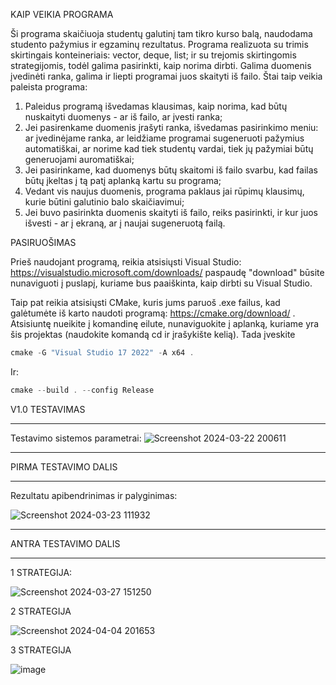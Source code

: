 KAIP VEIKIA PROGRAMA

Ši programa skaičiuoja studentų galutinį tam tikro kurso balą, naudodama studento pažymius ir egzaminų rezultatus. Programa realizuota su trimis skirtingais konteineriais: vector, deque, list; ir su trejomis skirtingomis strategijomis, todėl galima pasirinkti, kaip norima dirbti. Galima duomenis įvedinėti ranka, galima ir liepti programai juos skaityti iš failo. Štai taip veikia paleista programa:

1. Paleidus programą išvedamas klausimas, kaip norima, kad būtų nuskaityti duomenys - ar iš failo, ar įvesti ranka;
2. Jei pasirenkame duomenis įrašyti ranka, išvedamas pasirinkimo meniu: ar įvedinėjame ranka, ar leidžiame programai sugeneruoti pažymius automatiškai, ar norime kad tiek studentų vardai, tiek jų pažymiai būtų generuojami auromatiškai;
3. Jei pasirinkame, kad duomenys būtų skaitomi iš failo svarbu, kad failas būtų įkeltas į tą patį aplanką kartu su programa;
4. Vedant vis naujus duomenis, programa paklaus jai rūpimų klausimų, kurie būtini galutinio balo skaičiavimui;
5. Jei buvo pasirinkta duomenis skaityti iš failo, reiks pasirinkti, ir kur juos išvesti - ar į ekraną, ar į naujai sugeneruotą failą.

PASIRUOŠIMAS

Prieš naudojant programą, reikia atsisiųsti Visual Studio: https://visualstudio.microsoft.com/downloads/ paspaudę "download" būsite nunaviguoti į puslapį, kuriame bus paaiškinta, kaip dirbti su Visual Studio.

Taip pat reikia atsisiųsti CMake, kuris jums paruoš .exe failus, kad galėtumėte iš karto naudoti programą: https://cmake.org/download/ . Atsisiuntę nueikite į komandinę eilute, nunaviguokite į aplanką, kuriame yra šis projektas (naudokite komandą cd ir įrašykište kelią). Tada įveskite 
```cpp
cmake -G "Visual Studio 17 2022" -A x64 .
```
Ir:
```cpp
cmake --build . --config Release
```







V1.0 TESTAVIMAS

---------------------------------------------------------
Testavimo sistemos parametrai:
![Screenshot 2024-03-22 200611](https://github.com/LivetaK/ObjProgLab/assets/159531709/d4f0758b-1db6-4713-8b33-70aa780d6a02)


*********************************************************

PIRMA TESTAVIMO DALIS 

*********************************************************


Rezultatu apibendrinimas ir palyginimas:


![Screenshot 2024-03-23 111932](https://github.com/LivetaK/ObjProgLab/assets/159531709/40d9c592-d1a6-4c26-96ed-116df5bf7ade)


*********************************************************

ANTRA TESTAVIMO DALIS 

*********************************************************


1 STRATEGIJA:



![Screenshot 2024-03-27 151250](https://github.com/LivetaK/ObjProgLab/assets/159531709/291e1fbc-3b37-4c3c-8a3f-09bf16624409)



2 STRATEGIJA



![Screenshot 2024-04-04 201653](https://github.com/LivetaK/ObjProgLab/assets/159531709/229c624b-f8bc-422f-85d5-b3973b72e758)



3 STRATEGIJA


![image](https://github.com/LivetaK/ObjProgLab2/assets/159531709/cb0bd288-d050-4310-8cfb-afb80b59731f)



